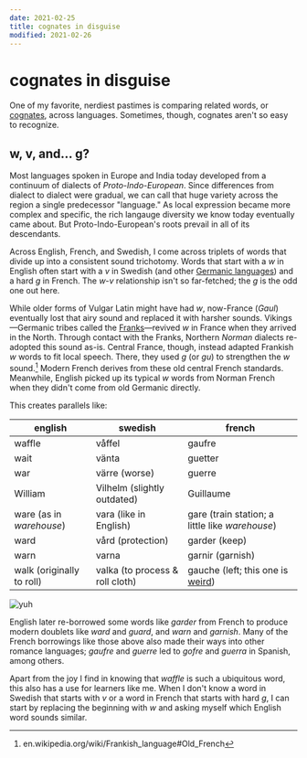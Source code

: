 ```yaml
---
date: 2021-02-25
title: cognates in disguise
modified: 2021-02-26
---
```


# cognates in disguise

One of my favorite, nerdiest pastimes is comparing related words, or [cognates](https://en.wikipedia.org/wiki/Cognate), across languages. Sometimes, though, cognates aren't so easy to recognize.

## w, v, and... g?

Most languages spoken in Europe and India today developed from a continuum of dialects of *Proto-Indo-European*. Since differences from dialect to dialect were gradual, we can call that huge variety across the region a single predecessor "language." As local expression became more complex and specific, the rich langauge diversity we know today eventually came about. But Proto-Indo-European's roots prevail in all of its descendants.

Across English, French, and Swedish, I come across triplets of words that divide up into a consistent sound trichotomy. Words that start with a *w* in English often start with a *v* in Swedish (and other [Germanic languages](https://en.wikipedia.org/wiki/Germanic_languages#Modern_status)) and a hard *g* in French. The *w*-*v* relationship isn't so far-fetched; the *g* is the odd one out here.

While older forms of Vulgar Latin might have had *w*, now-France (*Gaul*) eventually lost that airy sound and replaced it with harsher sounds. Vikings—Germanic tribes called the [Franks](https://en.wikipedia.org/wiki/Franks)—revived *w* in France when they arrived in the North. Through contact with the Franks, Northern *Norman* dialects re-adopted this sound as-is. Central France, though, instead adapted Frankish *w* words to fit local speech. There, they used *g* (or *gu*) to strengthen the *w* sound.[^1] Modern French derives from these old central French standards. Meanwhile, English picked up its typical *w* words from Norman French when they didn't come from old Germanic directly.

This creates parallels like:

| english                   | swedish                         | french                                          |
| ------------------------- | ------------------------------- | ----------------------------------------------- |
| waffle                    | våffel                          | gaufre                                          |
| wait                      | vänta                           | guetter                                         |
| war                       | värre (worse)                   | guerre                                          |
| William                   | Vilhelm (slightly outdated)     | Guillaume                                       |
| ware (as in *warehouse*)  | vara (like in English)          | gare (train station; a little like *warehouse*) |
| ward                      | vård (protection)               | garder (keep)                                   |
| warn                      | varna                           | garnir (garnish)                                |
| walk (originally to roll) | valka (to process & roll cloth) | gauche (left; this one is [weird][gauche])      |

![yuh](https://wiki.xxiivv.com/media/identity/orb.png)

English later re-borrowed some words like *garder* from French to produce modern doublets like *ward* and *guard*, and *warn* and *garnish*. Many of the French borrowings like those above also made their ways into other romance languages; *gaufre* and *guerre* led to *gofre* and *guerra* in Spanish, among others.

Apart from the joy I find in knowing that *waffle* is such a ubiquitous word, this also has a use for learners like me. When I don't know a word in Swedish that starts with *v* or a word in French that starts with hard *g*, I can start by replacing the beginning with *w* and asking myself which English word sounds similar.

[^1]: en.wikipedia.org/wiki/Frankish_language#Old_French

[gauche]: https://en.wiktionary.org/wiki/gauche#Etymology_2